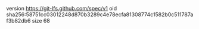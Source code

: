 version https://git-lfs.github.com/spec/v1
oid sha256:58751cc03012248d870b3289c4e78ecfa81308774c1582b0c511787af3b82db6
size 68
